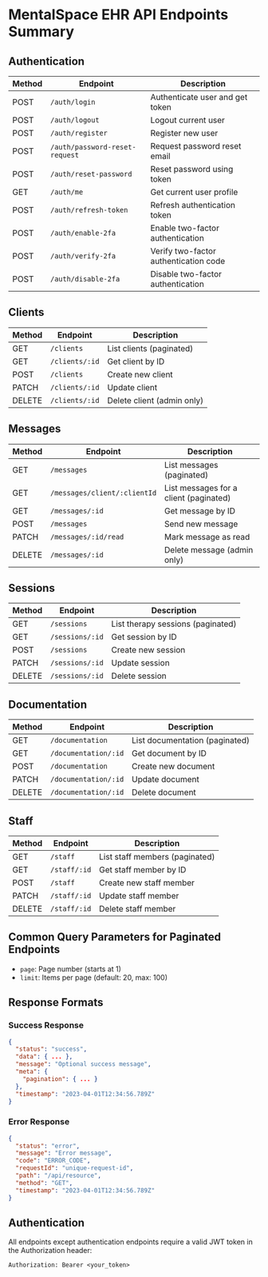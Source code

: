 # MentalSpace EHR API Endpoints Summary

## Authentication
| Method | Endpoint | Description |
|--------|----------|-------------|
| POST | `/auth/login` | Authenticate user and get token |
| POST | `/auth/logout` | Logout current user |
| POST | `/auth/register` | Register new user |
| POST | `/auth/password-reset-request` | Request password reset email |
| POST | `/auth/reset-password` | Reset password using token |
| GET | `/auth/me` | Get current user profile |
| POST | `/auth/refresh-token` | Refresh authentication token |
| POST | `/auth/enable-2fa` | Enable two-factor authentication |
| POST | `/auth/verify-2fa` | Verify two-factor authentication code |
| POST | `/auth/disable-2fa` | Disable two-factor authentication |

## Clients
| Method | Endpoint | Description |
|--------|----------|-------------|
| GET | `/clients` | List clients (paginated) |
| GET | `/clients/:id` | Get client by ID |
| POST | `/clients` | Create new client |
| PATCH | `/clients/:id` | Update client |
| DELETE | `/clients/:id` | Delete client (admin only) |

## Messages
| Method | Endpoint | Description |
|--------|----------|-------------|
| GET | `/messages` | List messages (paginated) |
| GET | `/messages/client/:clientId` | List messages for a client (paginated) |
| GET | `/messages/:id` | Get message by ID |
| POST | `/messages` | Send new message |
| PATCH | `/messages/:id/read` | Mark message as read |
| DELETE | `/messages/:id` | Delete message (admin only) |

## Sessions
| Method | Endpoint | Description |
|--------|----------|-------------|
| GET | `/sessions` | List therapy sessions (paginated) |
| GET | `/sessions/:id` | Get session by ID |
| POST | `/sessions` | Create new session |
| PATCH | `/sessions/:id` | Update session |
| DELETE | `/sessions/:id` | Delete session |

## Documentation
| Method | Endpoint | Description |
|--------|----------|-------------|
| GET | `/documentation` | List documentation (paginated) |
| GET | `/documentation/:id` | Get document by ID |
| POST | `/documentation` | Create new document |
| PATCH | `/documentation/:id` | Update document |
| DELETE | `/documentation/:id` | Delete document |

## Staff
| Method | Endpoint | Description |
|--------|----------|-------------|
| GET | `/staff` | List staff members (paginated) |
| GET | `/staff/:id` | Get staff member by ID |
| POST | `/staff` | Create new staff member |
| PATCH | `/staff/:id` | Update staff member |
| DELETE | `/staff/:id` | Delete staff member |

## Common Query Parameters for Paginated Endpoints
- `page`: Page number (starts at 1)
- `limit`: Items per page (default: 20, max: 100)

## Response Formats

### Success Response
```json
{
  "status": "success",
  "data": { ... },
  "message": "Optional success message",
  "meta": { 
    "pagination": { ... } 
  },
  "timestamp": "2023-04-01T12:34:56.789Z"
}
```

### Error Response
```json
{
  "status": "error",
  "message": "Error message",
  "code": "ERROR_CODE",
  "requestId": "unique-request-id",
  "path": "/api/resource",
  "method": "GET",
  "timestamp": "2023-04-01T12:34:56.789Z"
}
```

## Authentication
All endpoints except authentication endpoints require a valid JWT token in the Authorization header:
```
Authorization: Bearer <your_token>
``` 
